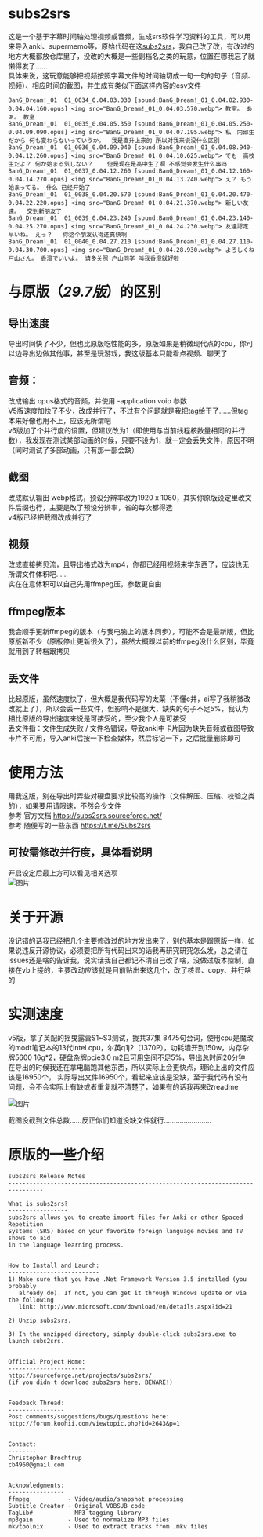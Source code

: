 # subs2srs
这是一个基于字幕时间轴处理视频或音频，生成srs软件学习资料的工具，可以用来导入anki、supermemo等，原始代码在这[subs2srs](https://subs2srs.sourceforge.net/)，我自己改了改，有改过的地方大概都放仓库里了，没改的大概是一些副档名之类的玩意，位置在哪我忘了就懒得发了……    
具体来说，这玩意能够把视频按照字幕文件的时间轴切成一句一句的句子（音频、视频）、相应时间的截图，并生成有类似下面这样内容的csv文件  

```
BanG_Dream!_01	01_0034_0.04.03.030	[sound:BanG_Dream!_01_0.04.02.930-0.04.04.160.opus]	<img src="BanG_Dream!_01_0.04.03.570.webp">	教室。 あぁ。	教室
BanG_Dream!_01	01_0035_0.04.05.350	[sound:BanG_Dream!_01_0.04.05.250-0.04.09.090.opus]	<img src="BanG_Dream!_01_0.04.07.195.webp">	私　内部生だから 何も変わらないっていうか。	我是直升上来的 所以对我来说没什么区别
BanG_Dream!_01	01_0036_0.04.09.040	[sound:BanG_Dream!_01_0.04.08.940-0.04.12.260.opus]	<img src="BanG_Dream!_01_0.04.10.625.webp">	でも　高校生だよ？ 何か始まる気しない？	但是现在是高中生了啊 不感觉会发生什么事吗
BanG_Dream!_01	01_0037_0.04.12.260	[sound:BanG_Dream!_01_0.04.12.160-0.04.14.270.opus]	<img src="BanG_Dream!_01_0.04.13.240.webp">	え？ もう始まってる。	什么 已经开始了
BanG_Dream!_01	01_0038_0.04.20.570	[sound:BanG_Dream!_01_0.04.20.470-0.04.22.220.opus]	<img src="BanG_Dream!_01_0.04.21.370.webp">	新しい友達。	交到新朋友了
BanG_Dream!_01	01_0039_0.04.23.240	[sound:BanG_Dream!_01_0.04.23.140-0.04.25.270.opus]	<img src="BanG_Dream!_01_0.04.24.230.webp">	友達認定　早いね。 えっ？	你这个朋友认得还真快啊
BanG_Dream!_01	01_0040_0.04.27.210	[sound:BanG_Dream!_01_0.04.27.110-0.04.30.700.opus]	<img src="BanG_Dream!_01_0.04.28.930.webp">	よろしくね　戸山さん。 香澄でいいよ。	请多关照 户山同学 叫我香澄就好啦
```

# 与原版（*29.7版*）的区别
## 导出速度
导出时间快了不少，但也比原版吃性能的多，原版如果是稍微现代点的cpu，你可以边导出边做其他事，甚至是玩游戏，我这版基本只能看点视频、聊天了

## 音频：
改成输出 opus格式的音频，并使用 -application voip 参数  
V5版速度加快了不少，改成并行了，不过有个问题就是我把tag给干了……但tag本来好像也用不上，应该无所谓吧  
v6版加了个并行度的设置，但建议改为1（即使用与当前线程核数量相同的并行数），我发现在测试某部动画的时候，只要不设为1，就一定会丢失文件，原因不明（同时测试了多部动画，只有那一部会缺）

## 截图
改成默认输出 webp格式，预设分辨率改为1920 x 1080，其实你原版设定里改文件后缀也行，主要是改了预设分辨率，省的每次都得选  
v4版已经把截图改成并行了

## 视频
改成直接拷贝流，且导出格式改为mp4，你都已经用视频来学东西了，应该也无所谓文件体积吧……  
实在在意体积可以自己先用ffmpeg压，参数更自由

## ffmpeg版本
我会顺手更新ffmpeg的版本（与我电脑上的版本同步），可能不会是最新版，但比原版新不少（原版停止更新很久了），虽然大概跟以前的ffmpeg没什么区别，毕竟就用到了转档跟拷贝

## 丢文件
比起原版，虽然速度快了，但大概是我代码写的太菜（不懂c井，ai写了我稍微改改就上了），所以会丢一些文件，但影响不是很大，缺失的句子不足5%，我认为相比原版的导出速度来说是可接受的，至少我个人是可接受  
丢文件指：文件生成失败 / 文件名错误，导致anki中卡片因为缺失音频或截图导致卡片不可用，导入anki后按一下检查媒体，然后标记一下，之后批量删除即可

# 使用方法
用我这版，别在导出时弄些对硬盘要求比较高的操作（文件解压、压缩、校验之类的），如果要用请限速，不然会少文件  
参考 官方文档 https://subs2srs.sourceforge.net/  
参考 随便写的一些东西 https://t.me/Subs2srs

## 可按需修改并行度，具体看说明
开启设定后最上方可以看见相关选项  
![图片](https://github.com/user-attachments/assets/d3079b07-d7a9-4f99-a3e1-040fabe59e91)

# 关于开源
没记错的话我已经把几个主要修改过的地方发出来了，别的基本是跟原版一样，如果说违反开源协议，必须要把所有代码出来的话我再研究研究怎么发，总之请在issues还是啥的告诉我，说实话我自己都记不清自己改了啥，没做过版本控制，直接在vb上搓的，主要改动应该就是目前贴出来这几个，改了核显、copy、并行啥的

# 实测速度
v5版，拿了英配的摇曳露营S1~S3测试，拢共37集 8475句台词，使用cpu是魔改的modt笔记本的13代intel cpu，尔英q1j2（1370P），功耗墙开到150w，内存杂牌5600 16g*2，硬盘杂牌pcie3.0 m2且可用空间不足5%，导出总时间20分钟  
在导出的时候我还在拿电脑跑其他东西，所以实际上会更快点，理论上出的文件应该是16950个， 实际导出文件16950个，看起来应该是没缺，至于我代码有没有问题，会不会实际上有缺或者重复就不清楚了，如果有的话我再来改readme  

![图片](https://github.com/user-attachments/assets/0ca55469-5839-4894-b952-167cb79f8e26)

截图没截到文件总数……反正你们知道没缺文件就行……………………  


# 原版的一些介绍
```
subs2srs Release Notes
--------------------------------------------------------------------------------

What is subs2srs?
-----------------
subs2srs allows you to create import files for Anki or other Spaced Repetition
Systems (SRS) based on your favorite foreign language movies and TV shows to aid
in the language learning process.


How to Install and Launch:
--------------------------
1) Make sure that you have .Net Framework Version 3.5 installed (you probably
   already do). If not, you can get it through Windows update or via the following
   link: http://www.microsoft.com/download/en/details.aspx?id=21

2) Unzip subs2srs.

3) In the unzipped directory, simply double-click subs2srs.exe to launch subs2srs.


Official Project Home:
----------------------
http://sourceforge.net/projects/subs2srs/
(if you didn't download subs2srs here, BEWARE!)


Feedback Thread:
----------------
Post comments/suggestions/bugs/questions here:
http://forum.koohii.com/viewtopic.php?id=2643&p=1


Contact:
--------
Christopher Brochtrup
cb4960@gmail.com


Acknowledgments:
----------------
ffmpeg           - Video/audio/snapshot processing
Subtitle Creator - Original VOBSUB code
TagLib#          - MP3 tagging library
mp3gain          - Used to normalize MP3 files
mkvtoolnix       - Used to extract tracks from .mkv files
```
